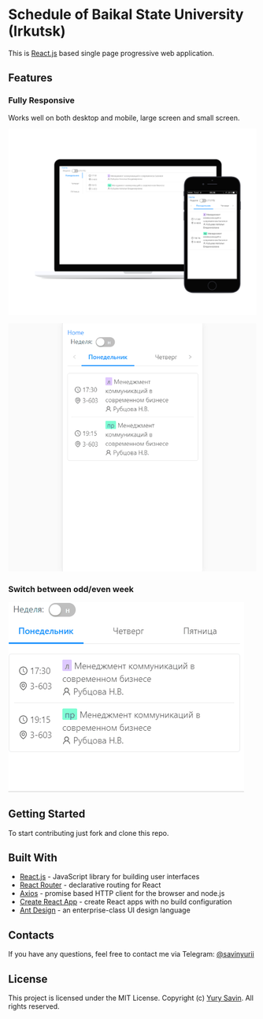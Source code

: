 # Schedule of Baikal State University (Irkutsk)

This is [React.js](https://reactjs.org) based single page progressive web application.

## Features

### Fully Responsive

Works well on both desktop and mobile, large screen and small screen.

![Desktop and Mobile](docs/screenshots/1/4.png)

![Rotate example](docs/screenshots/rotate.gif)

### Switch between odd/even week

![Parity screenshot](docs/screenshots/parity.gif)

## Getting Started

To start contributing just fork and clone this repo.

## Built With

* [React.js](https://github.com/facebook/react) - JavaScript library for building user interfaces
* [React Router](https://github.com/ReactTraining/react-router) - declarative routing for React
* [Axios](https://github.com/axios/axios) - promise based HTTP client for the browser and node.js
* [Create React App](https://github.com/facebook/create-react-app) - create React apps with no build configuration
* [Ant Design](https://github.com/ant-design/ant-design) - an enterprise-class UI design language


## Contacts

If you have any questions, feel free to contact me via Telegram: [@savinyurii](https://tele.click/savinyurii)

## License

This project is licensed under the MIT License.
Copyright (c) [Yury Savin](htti://baitun.github.io). All rights reserved.
